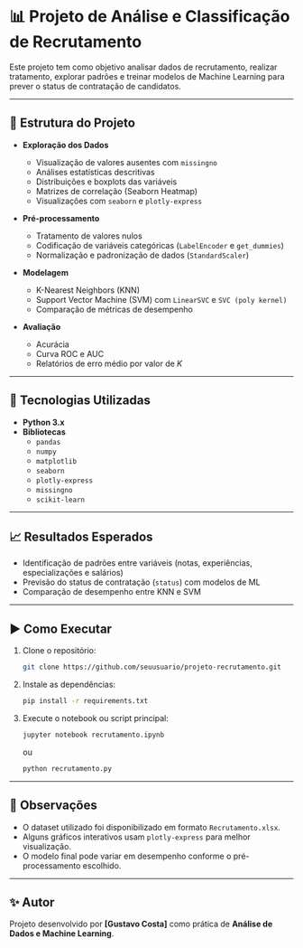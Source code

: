 # 📊 Projeto de Análise e Classificação de Recrutamento

Este projeto tem como objetivo analisar dados de recrutamento, realizar tratamento, explorar padrões e treinar modelos de Machine Learning para prever o status de contratação de candidatos.

---

## 📂 Estrutura do Projeto

- **Exploração dos Dados**
  - Visualização de valores ausentes com `missingno`
  - Análises estatísticas descritivas
  - Distribuições e boxplots das variáveis
  - Matrizes de correlação (Seaborn Heatmap)
  - Visualizações com `seaborn` e `plotly-express`

- **Pré-processamento**
  - Tratamento de valores nulos
  - Codificação de variáveis categóricas (`LabelEncoder` e `get_dummies`)
  - Normalização e padronização de dados (`StandardScaler`)

- **Modelagem**
  - K-Nearest Neighbors (KNN)
  - Support Vector Machine (SVM) com `LinearSVC` e `SVC (poly kernel)`
  - Comparação de métricas de desempenho

- **Avaliação**
  - Acurácia
  - Curva ROC e AUC
  - Relatórios de erro médio por valor de *K*

---

## 🚀 Tecnologias Utilizadas

- **Python 3.x**
- **Bibliotecas**
  - `pandas`
  - `numpy`
  - `matplotlib`
  - `seaborn`
  - `plotly-express`
  - `missingno`
  - `scikit-learn`

---

## 📈 Resultados Esperados

- Identificação de padrões entre variáveis (notas, experiências, especializações e salários)
- Previsão do status de contratação (`status`) com modelos de ML
- Comparação de desempenho entre KNN e SVM

---

## ▶️ Como Executar

1. Clone o repositório:
   ```bash
   git clone https://github.com/seuusuario/projeto-recrutamento.git
   ```
2. Instale as dependências:
   ```bash
   pip install -r requirements.txt
   ```
3. Execute o notebook ou script principal:
   ```bash
   jupyter notebook recrutamento.ipynb
   ```
   ou
   ```bash
   python recrutamento.py
   ```

---

## 📌 Observações

- O dataset utilizado foi disponibilizado em formato `Recrutamento.xlsx`.
- Alguns gráficos interativos usam `plotly-express` para melhor visualização.
- O modelo final pode variar em desempenho conforme o pré-processamento escolhido.

---

## ✨ Autor

Projeto desenvolvido por **[Gustavo Costa]** como prática de **Análise de Dados e Machine Learning**.
